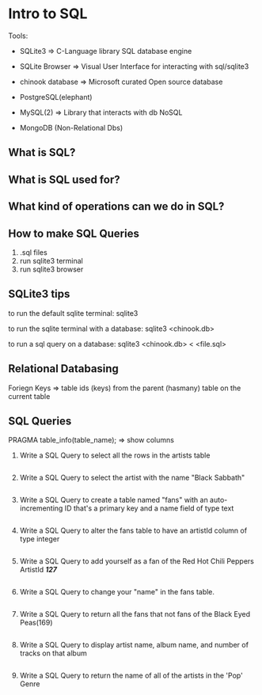 # Intro to SQL

Tools:

- SQLite3 => C-Language library SQL database engine
- SQLite Browser => Visual User Interface for interacting with sql/sqlite3
- chinook database => Microsoft curated Open source database
- PostgreSQL(elephant)

- MySQL(2) => Library that interacts with db
  NoSQL
- MongoDB (Non-Relational Dbs)

## What is SQL?


## What is SQL used for?


## What kind of operations can we do in SQL?



## How to make SQL Queries

1. .sql files
2. run sqlite3 terminal
3. run sqlite3 browser

## SQLite3 tips

to run the default sqlite terminal:
sqlite3

to run the sqlite terminal with a database:
sqlite3 <chinook.db>

to run a sql query on a database:
sqlite3 <chinook.db> < <file.sql>

## Relational Databasing

Foriegn Keys => table ids (keys) from the parent (hasmany) table on the current table

## SQL Queries

PRAGMA table_info(table_name); => show columns

1. Write a SQL Query to select all the rows in the artists table
```SQL

```

2. Write a SQL Query to select the artist with the name "Black Sabbath"
```SQL

```

3. Write a SQL Query to create a table named "fans" with an auto-incrementing ID that's a primary key and a name field of type text
```SQL

```


4. Write a SQL Query to alter the fans table to have an artistId column of type integer

```SQL

```

5. Write a SQL Query to add yourself as a fan of the Red Hot Chili Peppers ArtistId **_127_**

```SQL

```

6. Write a SQL Query to change your "name" in the fans table.

```SQL

```

7. Write a SQL Query to return all the fans that not fans of the Black Eyed Peas(169)

```SQL

```

8. Write a SQL Query to display artist name, album name, and number of tracks on that album

```SQL

```

9. Write a SQL Query to return the name of all of the artists in the 'Pop' Genre

```SQL

```
